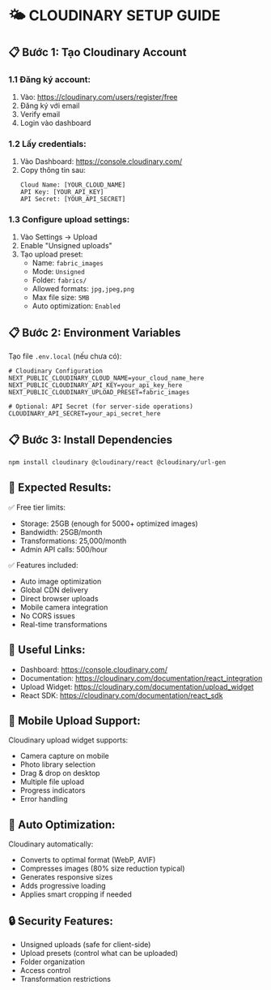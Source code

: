 # 🌤️ CLOUDINARY SETUP GUIDE

## 📋 Bước 1: Tạo Cloudinary Account

### 1.1 Đăng ký account:
1. Vào: https://cloudinary.com/users/register/free
2. Đăng ký với email
3. Verify email
4. Login vào dashboard

### 1.2 Lấy credentials:
1. Vào Dashboard: https://console.cloudinary.com/
2. Copy thông tin sau:
   ```
   Cloud Name: [YOUR_CLOUD_NAME]
   API Key: [YOUR_API_KEY] 
   API Secret: [YOUR_API_SECRET]
   ```

### 1.3 Configure upload settings:
1. Vào Settings → Upload
2. Enable "Unsigned uploads" 
3. Tạo upload preset:
   - Name: `fabric_images`
   - Mode: `Unsigned`
   - Folder: `fabrics/`
   - Allowed formats: `jpg,jpeg,png`
   - Max file size: `5MB`
   - Auto optimization: `Enabled`

## 📋 Bước 2: Environment Variables

Tạo file `.env.local` (nếu chưa có):

```env
# Cloudinary Configuration
NEXT_PUBLIC_CLOUDINARY_CLOUD_NAME=your_cloud_name_here
NEXT_PUBLIC_CLOUDINARY_API_KEY=your_api_key_here
NEXT_PUBLIC_CLOUDINARY_UPLOAD_PRESET=fabric_images

# Optional: API Secret (for server-side operations)
CLOUDINARY_API_SECRET=your_api_secret_here
```

## 📋 Bước 3: Install Dependencies

```bash
npm install cloudinary @cloudinary/react @cloudinary/url-gen
```

## 🎯 Expected Results:

✅ Free tier limits:
- Storage: 25GB (enough for 5000+ optimized images)
- Bandwidth: 25GB/month
- Transformations: 25,000/month
- Admin API calls: 500/hour

✅ Features included:
- Auto image optimization
- Global CDN delivery
- Direct browser uploads
- Mobile camera integration
- No CORS issues
- Real-time transformations

## 🔗 Useful Links:

- Dashboard: https://console.cloudinary.com/
- Documentation: https://cloudinary.com/documentation/react_integration
- Upload Widget: https://cloudinary.com/documentation/upload_widget
- React SDK: https://cloudinary.com/documentation/react_sdk

## 📱 Mobile Upload Support:

Cloudinary upload widget supports:
- Camera capture on mobile
- Photo library selection
- Drag & drop on desktop
- Multiple file upload
- Progress indicators
- Error handling

## 🎨 Auto Optimization:

Cloudinary automatically:
- Converts to optimal format (WebP, AVIF)
- Compresses images (80% size reduction typical)
- Generates responsive sizes
- Adds progressive loading
- Applies smart cropping if needed

## 🔒 Security Features:

- Unsigned uploads (safe for client-side)
- Upload presets (control what can be uploaded)
- Folder organization
- Access control
- Transformation restrictions
